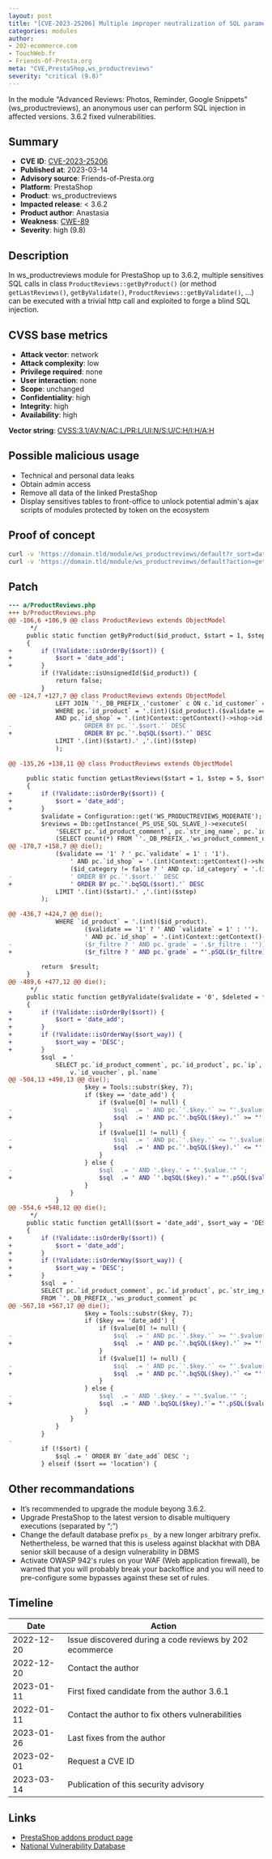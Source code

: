 ```yaml
---
layout: post
title: "[CVE-2023-25206] Multiple improper neutralization of SQL parameters in ws_productreviews module for PrestaShop"
categories: modules
author:
- 202-ecommerce.com
- TouchWeb.fr
- Friends-Of-Presta.org
meta: "CVE,PrestaShop,ws_productreviews"
severity: "critical (9.8)"
---
```


In the module "Advanced Reviews: Photos, Reminder, Google Snippets" (ws_productreviews), an anonymous user can perform SQL injection in affected versions. 3.6.2 fixed vulnerabilities.

## Summary

* **CVE ID**: [CVE-2023-25206](https://cve.mitre.org/cgi-bin/cvename.cgi?name=CVE-2023-25206)
* **Published at**: 2023-03-14
* **Advisory source**: Friends-of-Presta.org
* **Platform**: PrestaShop
* **Product**: ws_productreviews
* **Impacted release**: < 3.6.2
* **Product author**: Anastasia
* **Weakness**: [CWE-89](https://cwe.mitre.org/data/definitions/89.html)
* **Severity**: high (9.8)

## Description

In ws_productreviews module for PrestaShop up to 3.6.2, multiple sensitives SQL calls in class `ProductReviews::getByProduct()` (or method `getLastReviews()`, `getByValidate()`, `ProductReviews::getByValidate()`, ...) can be executed with a trivial http call and exploited to forge a blind SQL injection.

## CVSS base metrics

* **Attack vector**: network
* **Attack complexity**: low
* **Privilege required**: none
* **User interaction**: none
* **Scope**: unchanged
* **Confidentiality**: high
* **Integrity**: high
* **Availability**: high

**Vector string**: [CVSS:3.1/AV:N/AC:L/PR:L/UI:N/S:U/C:H/I:H/A:H](https://nvd.nist.gov/vuln-metrics/cvss/v3-calculator?vector=AV:N/AC:L/PR:L/UI:N/S:U/C:H/I:H/A:H)

## Possible malicious usage

* Technical and personal data leaks
* Obtain admin access
* Remove all data of the linked PrestaShop
* Display sensitives tables to front-office to unlock potential admin's ajax scripts of modules protected by token on the ecosystem

## Proof of concept

```bash
curl -v 'https://domain.tld/module/ws_productreviews/default?r_sort=date_add%60%3BSELECT%20SLEEP%2825%29%23'
curl -v 'https://domain.tld/module/ws_productreviews/default?action=getList&r_sort=date_add%60%3BSELECT%20SLEEP%2825%29%23'
```

## Patch

```diff
--- a/ProductReviews.php
+++ b/ProductReviews.php
@@ -106,6 +106,9 @@ class ProductReviews extends ObjectModel
      */
     public static function getByProduct($id_product, $start = 1, $step = 5, $sort = 'date_add', $filtre = false, $id_customer = null)
     {
+        if (!Validate::isOrderBy($sort)) {
+            $sort = 'date_add';
+        }
         if (!Validate::isUnsignedId($id_product)) {
             return false;
         }
@@ -124,7 +127,7 @@ class ProductReviews extends ObjectModel
             LEFT JOIN `'._DB_PREFIX_.'customer` c ON c.`id_customer` = pc.`id_customer`
             WHERE pc.`id_product` = '.(int)($id_product).($validate == '1' ? ' AND pc.`validate` = 1' : '').($filtre ? ' AND pc.`grade` = '.$filtre : '').'
             AND pc.`id_shop` = '.(int)Context::getContext()->shop->id.' 
-                    ORDER BY pc.`'.$sort.'` DESC 
+                    ORDER BY pc.`'.bqSQL($sort).'` DESC 
             LIMIT '.(int)($start).' ,'.(int)($step)
             );
             
@@ -135,26 +138,11 @@ class ProductReviews extends ObjectModel
 
     public static function getLastReviews($start = 1, $step = 5, $sort = 'date_add', $id_customer = null, $id_category = false)
     {
+        if (!Validate::isOrderBy($sort)) {
+            $sort = 'date_add';
+        }
         $validate = Configuration::get('WS_PRODUCTREVIEWS_MODERATE');     
         $reviews = Db::getInstance(_PS_USE_SQL_SLAVE_)->executeS(
             'SELECT pc.`id_product_comment`, pc.`str_img_name`, pc.`id_product`, pl.`name`, pc.`ip`, pc.`recommend`, pc.`id_customer`,
             (SELECT count(*) FROM `'._DB_PREFIX_.'ws_product_comment_usefulness` pcu WHERE pcu.`id_product_comment` = pc.`id_product_comment` AND pcu.`usefulness` = 1) as total_useful,
@@ -170,7 +158,7 @@ die();
             ($validate == '1' ? ' pc.`validate` = 1' : '1').
                 ' AND pc.`id_shop` = '.(int)Context::getContext()->shop->id.
                 ($id_category != false ? ' AND cp.`id_category` = '.(int) $id_category : ' ').
-                ' ORDER BY pc.`'.$sort.'` DESC 
+                ' ORDER BY pc.`'.bqSQL($sort).'` DESC 
             LIMIT '.(int)($start).' ,'.(int)($step)
         );
         
@@ -436,7 +424,7 @@ die();
             WHERE `id_product` = '.(int)($id_product).
                     ($validate == '1' ? ' AND `validate` = 1' : '').
                     ' AND pc.`id_shop` = '.(int)Context::getContext()->shop->id.
-                    ($r_filtre ? ' AND pc.`grade` = '.$r_filtre : ''));
+                    ($r_filtre ? ' AND pc.`grade` = "'.pSQL($r_filtre) : '"'));
 
         return  $result;
     }
@@ -489,6 +477,12 @@ die();
      */
     public static function getByValidate($validate = '0', $deleted = false, $sort = 'date_add', $sort_way = 'DESC', $filters = false)
     {
+        if (!Validate::isOrderBy($sort)) {
+            $sort = 'date_add';
+        }
+        if (!Validate::isOrderWay($sort_way)) {
+            $sort_way = 'DESC';
+        }
         $sql  = '
             SELECT pc.`id_product_comment`, pc.`id_product`, pc.`ip`, pc.`str_img_name`, IF(c.id_customer, CONCAT(c.`firstname`, \' \',  c.`lastname`), pc.customer_name) customer_name, pc.`title`, pc.`content`, pc.`grade`, pc.`date_add`, pc.`respond`, pc.`recommend`,    
                 v.`id_voucher`, pl.`name`
@@ -504,13 +498,13 @@ die();
                     $key = Tools::substr($key, 7);
                     if ($key == 'date_add') {
                         if ($value[0] != null) {
-                            $sql  .= ' AND pc.`'.$key.'` >= "'.$value[0].'" ';
+                            $sql  .= ' AND pc.`'.bqSQL($key).'` >= "'.pSQL($value[0]).'" ';
                         }
                         if ($value[1] != null) {
-                            $sql  .= ' AND pc.`'.$key.'` <= "'.$value[1].'" ';
+                            $sql  .= ' AND pc.`'.bqSQL($key).'` <= "'.pSQL($value[1]).'" ';
                         }
                     } else {
-                        $sql  .= ' AND '.$key.' = "'.$value.'" ';
+                        $sql  .= ' AND `'.bqSQL($key).' = "'.pSQL($value).'" ';
                     }
                 }
             }
@@ -554,6 +548,12 @@ die();
      */
     public static function getAll($sort = 'date_add', $sort_way = 'DESC', $filters = false)
     {
+        if (!Validate::isOrderBy($sort)) {
+            $sort = 'date_add';
+        }
+        if (!Validate::isOrderWay($sort_way)) {
+            $sort_way = 'DESC';
+        }
         $sql  = '
         SELECT pc.`id_product_comment`, pc.`id_product`, pc.`str_img_name`, pc.`ip`, IF(c.id_customer, CONCAT(c.`firstname`, \' \',  c.`lastname`), pc.customer_name) customer_name, pc.`title`, pc.`content`, pc.`grade`, pc.`date_add`, pl.`name`
         FROM `'._DB_PREFIX_.'ws_product_comment` pc
@@ -567,18 +567,17 @@ die();
                     $key = Tools::substr($key, 7);
                     if ($key == 'date_add') {
                         if ($value[0] != null) {
-                            $sql  .= ' AND pc.`'.$key.'` >= "'.$value[0].'" ';
+                            $sql  .= ' AND pc.`'.bqSQL($key).'` >= "'.pSQL($value[0]).'" ';
                         }
                         if ($value[1] != null) {
-                            $sql  .= ' AND pc.`'.$key.'` <= "'.$value[1].'" ';
+                            $sql  .= ' AND pc.`'.bqSQL($key).'` <= "'.pSQL($value[1]).'" ';
                         }
                     } else {
-                        $sql  .= ' AND '.$key.' = "'.$value.'" ';
+                        $sql  .= ' AND '.bqSQL($key).'`= "'.pSQL($value).'" ';
                     }
                 }
             }
         }
-        
         if (!$sort) {
             $sql .= ' ORDER BY `date_add` DESC ';
         } elseif ($sort == 'location') {
```

## Other recommandations

* It’s recommended to upgrade the module beyong 3.6.2.
* Upgrade PrestaShop to the latest version to disable multiquery executions (separated by “;”)
* Change the default database prefix `ps_` by a new longer arbitrary prefix. Nethertheless, be warned that this is useless against blackhat with DBA senior skill because of a design vulnerability in DBMS
* Activate OWASP 942's rules on your WAF (Web application firewall), be warned that you will probably break your backoffice and you will need to pre-configure some bypasses against these set of rules.

## Timeline

| Date | Action |
|--|--|
| 2022-12-20 | Issue discovered during a code reviews by 202 ecommerce |
| 2022-12-20 | Contact the author |
| 2023-01-11 | First fixed candidate from the author 3.6.1 |
| 2022-01-11 | Contact the author to fix others vulnerabilities |
| 2023-01-26 | Last fixes from the author |
| 2023-02-01 | Request a CVE ID |
| 2023-03-14 | Publication of this security advisory |

## Links

* [PrestaShop addons product page](https://addons.prestashop.com/en/customer-reviews/22373-advanced-reviews-photos-reminder-google-snippets.html)
* [National Vulnerability Database](https://nvd.nist.gov/vuln/detail/CVE-2023-25206)
